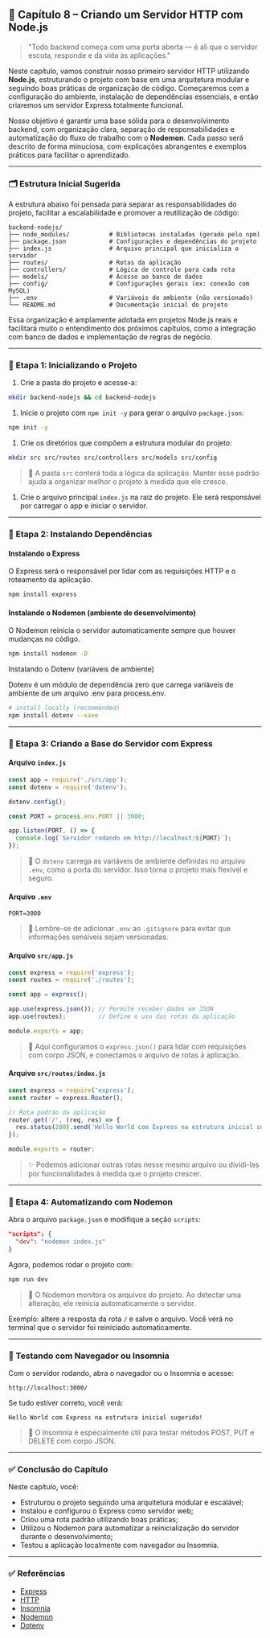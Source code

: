 ## 🧠 Capítulo 8 – Criando um Servidor HTTP com Node.js

> "Todo backend começa com uma porta aberta — é ali que o servidor escuta, responde e dá vida às aplicações."

Neste capítulo, vamos construir nosso primeiro servidor HTTP utilizando **Node.js**, estruturando o projeto com base em uma arquitetura modular e seguindo boas práticas de organização de código. Começaremos com a configuração do ambiente, instalação de dependências essenciais, e então criaremos um servidor Express totalmente funcional.

Nosso objetivo é garantir uma base sólida para o desenvolvimento backend, com organização clara, separação de responsabilidades e automatização do fluxo de trabalho com o **Nodemon**. Cada passo será descrito de forma minuciosa, com explicações abrangentes e exemplos práticos para facilitar o aprendizado.

------

### 🗂️ Estrutura Inicial Sugerida

A estrutura abaixo foi pensada para separar as responsabilidades do projeto, facilitar a escalabilidade e promover a reutilização de código:

```
backend-nodejs/
├── node_modules/           # Bibliotecas instaladas (gerado pelo npm)
├── package.json            # Configurações e dependências do projeto
├── index.js                # Arquivo principal que inicializa o servidor
├── routes/                 # Rotas da aplicação
├── controllers/            # Lógica de controle para cada rota
├── models/                 # Acesso ao banco de dados
├── config/                 # Configurações gerais (ex: conexão com MySQL)
├── .env                    # Variáveis de ambiente (não versionado)
└── README.md               # Documentação inicial do projeto
```

Essa organização é amplamente adotada em projetos Node.js reais e facilitará muito o entendimento dos próximos capítulos, como a integração com banco de dados e implementação de regras de negócio.

------

### 🔹 Etapa 1: Inicializando o Projeto

1. Crie a pasta do projeto e acesse-a:

```bash
mkdir backend-nodejs && cd backend-nodejs
```

1. Inicie o projeto com `npm init -y` para gerar o arquivo `package.json`:

```bash
npm init -y
```

1. Crie os diretórios que compõem a estrutura modular do projeto:

```bash
mkdir src src/routes src/controllers src/models src/config
```

> 🧠 A pasta `src` conterá toda a lógica da aplicação. Manter esse padrão ajuda a organizar melhor o projeto à medida que ele cresce.

1. Crie o arquivo principal `index.js` na raiz do projeto. Ele será responsável por carregar o app e iniciar o servidor.

------

### 🔹 Etapa 2: Instalando Dependências

#### Instalando o Express

O Express será o responsável por lidar com as requisições HTTP e o roteamento da aplicação.

```bash
npm install express
```

#### Instalando o Nodemon (ambiente de desenvolvimento)

O Nodemon reinicia o servidor automaticamente sempre que houver mudanças no código.

```bash
npm install nodemon -D
```

Instalando o Dotenv (variáveis de ambiente)

Dotenv é um módulo de dependência zero que carrega variáveis de ambiente de um arquivo .env para process.env.

```bash
# install locally (recommended)
npm install dotenv --save
```

------

### 🔹 Etapa 3: Criando a Base do Servidor com Express

#### Arquivo `index.js`

```js
const app = require('./src/app');
const dotenv = require('dotenv');

dotenv.config();

const PORT = process.env.PORT || 3000;

app.listen(PORT, () => {
  console.log(`Servidor rodando em http://localhost:${PORT}`);
});
```

> 📌 O `dotenv` carrega as variáveis de ambiente definidas no arquivo `.env`, como a porta do servidor. Isso torna o projeto mais flexível e seguro.

#### Arquivo `.env`

```
PORT=3000
```

> 🔐 Lembre-se de adicionar `.env` ao `.gitignore` para evitar que informações sensíveis sejam versionadas.

#### Arquivo `src/app.js`

```js
const express = require('express');
const routes = require('./routes');

const app = express();

app.use(express.json()); // Permite receber dados em JSON
app.use(routes);         // Define o uso das rotas da aplicação

module.exports = app;
```

> 🎯 Aqui configuramos o `express.json()` para lidar com requisições com corpo JSON, e conectamos o arquivo de rotas à aplicação.

#### Arquivo `src/routes/index.js`

```js
const express = require('express');
const router = express.Router();

// Rota padrão da aplicação
router.get('/', (req, res) => {
  res.status(200).send('Hello World com Express na estrutura inicial sugerida!');
});

module.exports = router;
```

> ✨ Podemos adicionar outras rotas nesse mesmo arquivo ou dividi-las por funcionalidades à medida que o projeto crescer.

------

### 🔹 Etapa 4: Automatizando com Nodemon

Abra o arquivo `package.json` e modifique a seção `scripts`:

```json
"scripts": {
  "dev": "nodemon index.js"
}
```

Agora, podemos rodar o projeto com:

```bash
npm run dev
```

> 🔁 O Nodemon monitora os arquivos do projeto. Ao detectar uma alteração, ele reinicia automaticamente o servidor.

Exemplo: altere a resposta da rota `/` e salve o arquivo. Você verá no terminal que o servidor foi reiniciado automaticamente.

------

### 🧪 Testando com Navegador ou Insomnia

Com o servidor rodando, abra o navegador ou o Insomnia e acesse:

```
http://localhost:3000/
```

Se tudo estiver correto, você verá:

```
Hello World com Express na estrutura inicial sugerida!
```

> 🧪 O Insomnia é especialmente útil para testar métodos POST, PUT e DELETE com corpo JSON.

------

### ✅ Conclusão do Capítulo

Neste capítulo, você:

- Estruturou o projeto seguindo uma arquitetura modular e escalável;
- Instalou e configurou o Express como servidor web;
- Criou uma rota padrão utilizando boas práticas;
- Utilizou o Nodemon para automatizar a reinicialização do servidor durante o desenvolvimento;
- Testou a aplicação localmente com navegador ou Insomnia.

---

### ✅ Referências

- [Express](https://expressjs.com/)
- [HTTP](https://en.wikipedia.org/wiki/HTTP)
- [Insomnia](https://insomnia.rest/)
- [Nodemon](https://www.npmjs.com/package/nodemon)
- [Dotenv](https://www.npmjs.com/package/dotenv)